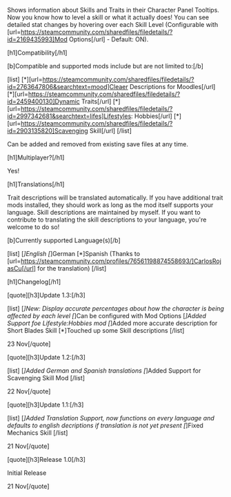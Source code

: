 Shows information about Skills and Traits in their Character Panel Tooltips. Now you know how to level a skill or what it actually does!
You can see detailed stat changes by hovering over each Skill Level (Configurable with [url=https://steamcommunity.com/sharedfiles/filedetails/?id=2169435993]Mod Options[/url] - Default: ON).

[h1]Compatibility[/h1]

[b]Compatible and supported mods include but are not limited to:[/b]

[list]
[\*][url=https://steamcommunity.com/sharedfiles/filedetails/?id=2763647806&searchtext=mood]Cleaer Descriptions for Moodles[/url]
[\*][url=https://steamcommunity.com/sharedfiles/filedetails/?id=2459400130]Dynamic Traits[/url]
[\*][url=https://steamcommunity.com/sharedfiles/filedetails/?id=2997342681&searchtext=lifes]Lifestyles: Hobbies[/url]
[\*][url=https://steamcommunity.com/sharedfiles/filedetails/?id=2903135820]Scavenging Skill[/url]
[/list]

Can be added and removed from existing save files at any time.

[h1]Multiplayer?[/h1]

Yes!

[h1]Translations[/h1]

Trait descriptions will be translated automatically. If you have additional trait mods installed, they should work as long as the mod itself supports your language.
Skill descriptions are maintained by myself. If you want to contribute to translating the skill descriptions to your language, you're welcome to do so!

[b]Currently supported Language(s)[/b]

[list]
[*]English
[*]German
[*]Spanish (Thanks to [url=https://steamcommunity.com/profiles/76561198874558693/]CarlosRojasCu[/url] for the translation)
[/list]

[h1]Changelog[/h1]

[quote][h3]Update 1.3:[/h3]

[list]
[*]New: Display accurate percentages about how the character is being affected by each level
[*]Can be configured with Mod Options
[*]Added Support foe Lifestyle:Hobbies mod
[*]Added more accurate description for Short Blades Skill
[*]Touched up some Skill descriptions
[/list]

23 Nov[/quote]

[quote][h3]Update 1.2:[/h3]

[list]
[*]Added German and Spanish translations
[*]Added Support for Scavenging Skill Mod
[/list]

22 Nov[/quote]

[quote][h3]Update 1.1:[/h3]

[list]
[*]Added Translation Support, now functions on every language and defaults to english decriptions if translation is not yet present
[*]Fixed Mechanics Skill
[/list]

21 Nov[/quote]

[quote][h3]Release 1.0[/h3]

Initial Release

21 Nov[/quote]
